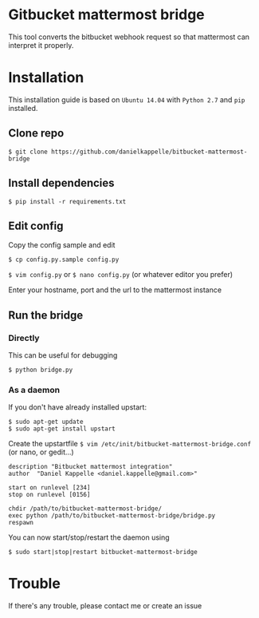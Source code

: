 # Gitbucket mattermost bridge
This tool converts the bitbucket webhook request so that mattermost can interpret it properly.

# Installation
This installation guide is based on `Ubuntu 14.04` with `Python 2.7` and `pip` installed.

## Clone repo
`$ git clone https://github.com/danielkappelle/bitbucket-mattermost-bridge`

## Install dependencies
`$ pip install -r requirements.txt`

## Edit config
Copy the config sample and edit

`$ cp config.py.sample config.py`

`$ vim config.py` or `$ nano config.py` (or whatever editor you prefer)

Enter your hostname, port and the url to the mattermost instance

## Run the bridge
### Directly
This can be useful for debugging

`$ python bridge.py`

### As a daemon
If you don't have already installed upstart:
```
$ sudo apt-get update
$ sudo apt-get install upstart
```

Create the upstartfile
`$ vim /etc/init/bitbucket-mattermost-bridge.conf` (or nano, or gedit...)

```
description "Bitbucket mattermost integration"
author  "Daniel Kappelle <daniel.kappelle@gmail.com>"

start on runlevel [234]
stop on runlevel [0156]

chdir /path/to/bitbucket-mattermost-bridge/
exec python /path/to/bitbucket-mattermost-bridge/bridge.py
respawn
```

You can now start/stop/restart the daemon using

`$ sudo start|stop|restart bitbucket-mattermost-bridge`

# Trouble
If there's any trouble, please contact me or create an issue
